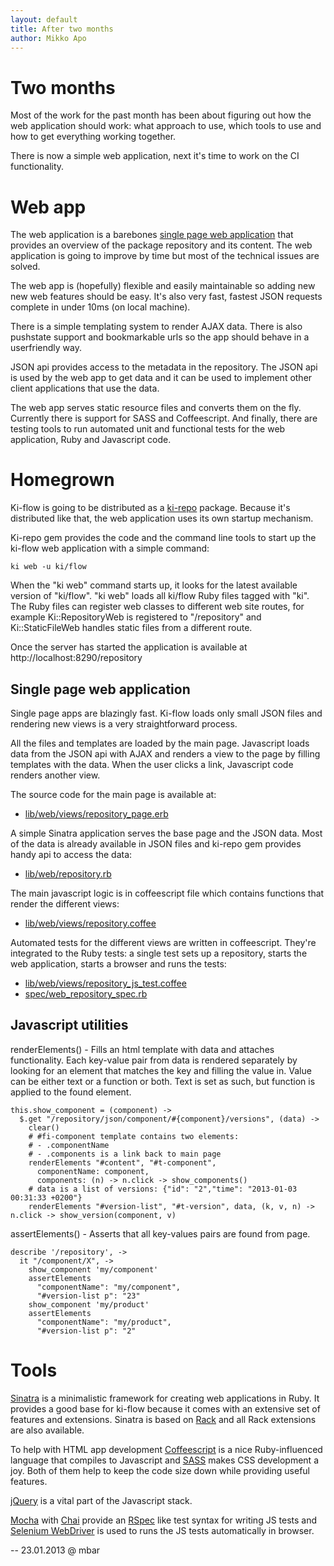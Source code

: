 ```yaml
---
layout: default
title: After two months
author: Mikko Apo
---
```


# Two months

Most of the work for the past month has been about figuring out
how the web application should work: what approach to use,
which tools to use and how to get everything working together.

There is now a simple web application, next it's time
to work on the CI functionality.

# Web app

The web application is a barebones [single page web application](http://en.wikipedia.org/wiki/Single-page_application)
that provides an overview of the package repository and its content. The web application is going to improve by time
but most of the technical issues are solved.

The web app is (hopefully) flexible and easily maintainable so adding new new web features should be easy.
It's also very fast, fastest JSON requests complete in under 10ms (on local machine).

There is a simple templating system to render AJAX data. There is also pushstate support
and bookmarkable urls so the app should behave in a userfriendly way.

JSON api provides access to the metadata in the repository. The JSON api is
used by the web app to get data and it can be used to implement other client applications that use the data.

The web app serves static resource files and converts them on the fly. Currently there is support for
SASS and Coffeescript. And finally, there are testing tools to run automated unit and functional tests for
the web application, Ruby and Javascript code.

# Homegrown

Ki-flow is going to be distributed as a [ki-repo](https://github.com/mikko-apo/ki-repo) package.
Because it's distributed like that, the web application uses its own startup mechanism.

Ki-repo gem provides the code and the command line tools to start up the ki-flow web application
with a simple command:

    ki web -u ki/flow

When the "ki web" command starts up, it looks for the latest available version of "ki/flow".
"ki web" loads all ki/flow Ruby files tagged with "ki". The Ruby files can register web classes
to different web site routes, for example Ki::RepositoryWeb is registered to "/repository"
and Ki::StaticFileWeb handles static files from a different route.

Once the server has started the application is available at http://localhost:8290/repository

## Single page web application

Single page apps are blazingly fast. Ki-flow loads only small JSON files and rendering new views
is a very straightforward process.

All the files and templates are loaded by the main page. Javascript loads
data from the JSON api with AJAX and renders a view to the page by filling templates with the data.
When the user clicks a link, Javascript code renders another view.

The source code for the main page is available at:

* [lib/web/views/repository_page.erb](https://github.com/mikko-apo/ki-flow/blob/master/lib/web/views/repository_page.erb)

A simple Sinatra application serves the base page and the JSON data. Most of the data is already
available in JSON files and ki-repo gem provides handy api to access the data:

* [lib/web/repository.rb](https://github.com/mikko-apo/ki-flow/blob/master/lib/web/repository.rb)

The main javascript logic is in coffeescript file which contains functions that render the different views:

* [lib/web/views/repository.coffee](https://github.com/mikko-apo/ki-flow/blob/master/lib/web/views/repository.coffee)

Automated tests for the different views are written in coffeescript. They're integrated to the
Ruby tests: a single test sets up a repository, starts the web application, starts a browser
and runs the tests:

* [lib/web/views/repository_js_test.coffee](https://github.com/mikko-apo/ki-flow/blob/master/lib/web/views/repository_js_test.coffee)
* [spec/web_repository_spec.rb](https://github.com/mikko-apo/ki-flow/blob/master/spec/web_repository_spec.rb)

## Javascript utilities

renderElements() - Fills an html template with data and attaches functionality. Each key-value
pair from data is rendered separately by looking for an element that matches the key and
filling the value in. Value can be either text or a function or both. Text is set as such, but
function is applied to the found element.

    this.show_component = (component) ->
      $.get "/repository/json/component/#{component}/versions", (data) ->
        clear()
        # #fi-component template contains two elements:
        # - .componentName
        # - .components is a link back to main page
        renderElements "#content", "#t-component",
          componentName: component,
          components: (n) -> n.click -> show_components()
        # data is a list of versions: {"id": "2","time": "2013-01-03 00:31:33 +0200"}
        renderElements "#version-list", "#t-version", data, (k, v, n) -> n.click -> show_version(component, v)

assertElements() - Asserts that all key-values pairs are found from page.

    describe '/repository', ->
      it "/component/X", ->
        show_component 'my/component'
        assertElements
          "componentName": "my/component",
          "#version-list p": "23"
        show_component 'my/product'
        assertElements
          "componentName": "my/product",
          "#version-list p": "2"

# Tools

[Sinatra](http://www.sinatrarb.com/) is a minimalistic framework for creating web applications in Ruby.
It provides a good base for ki-flow because it comes with an extensive set of features and extensions.
Sinatra is based on [Rack](http://rack.github.com/) and all Rack extensions are also available.

To help with HTML app development [Coffeescript](http://coffeescript.org/) is a nice
Ruby-influenced language that compiles to Javascript and [SASS](http://sass-lang.com/)
makes CSS development a joy. Both of them help to keep the code size down while
providing useful features.

[jQuery](http://jquery.com/) is a vital part of the Javascript stack.

[Mocha](http://visionmedia.github.com/mocha) with [Chai](http://chaijs.com/) provide
an [RSpec](http://rspec.info/) like test syntax for writing JS tests and
[Selenium WebDriver](http://code.google.com/p/selenium/wiki/RubyBindings) is used to
runs the JS tests automatically in browser.

--
23.01.2013 @ mbar